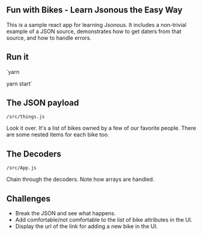 ## Fun with Bikes - Learn Jsonous the Easy Way

This is a sample react app for learning Jsonous. It includes a non-trivial example of a JSON source, demonstrates how to get daters from that source, and how to handle errors.

## Run it
`yarn

yarn start`

## The JSON payload
`/src/things.js`

Look it over. It's a list of bikes owned by a few of our favorite people. There are some nested items for each bike too.

## The Decoders
`/src/App.js`

Chain through the decoders. Note how arrays are handled.

## Challenges
- Break the JSON and see what happens.
- Add comfortable/not comfortable to the list of bike attributes in the UI.
- Display the url of the link for adding a new bike in the UI.

